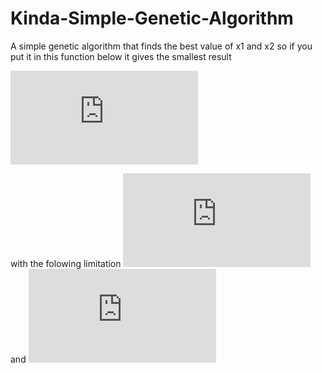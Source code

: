 # Kinda-Simple-Genetic-Algorithm

A simple genetic algorithm that finds the best value of x1 and x2 so if you put it in this function below it gives the smallest result

![](https://latex.codecogs.com/gif.latex?%5Ccos%20%28x_%7B1%7D%29%5Csin%20%28x_%7B2%7D%29%20-%20%5Cfrac%7Bx_%7B1%7D%7D%7Bx_%7B2%5E%7B2%7D%7D%20-%201%7D)

with the folowing limitation ![](https://latex.codecogs.com/gif.latex?-1%20%5Cleq%20x_%7B1%7D%5Cleq%202) and ![](https://latex.codecogs.com/gif.latex?-1%20%5Cleq%20x_%7B2%7D%5Cleq%201)
